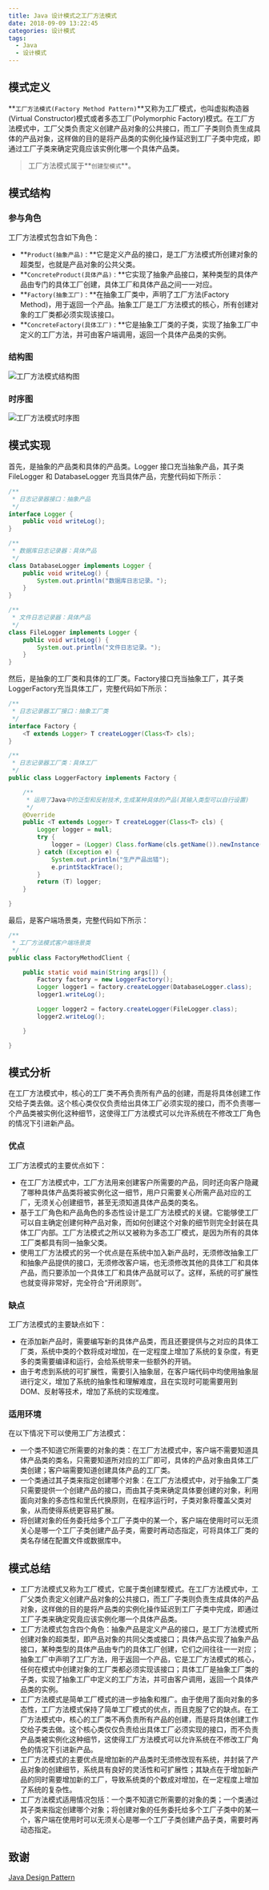 ```yaml
---
title: Java 设计模式之工厂方法模式
date: 2018-09-09 13:22:45
categories: 设计模式
tags:
  - Java
  - 设计模式
---
```


## 模式定义 ##
**`工厂方法模式(Factory Method Pattern)`**又称为工厂模式，也叫虚拟构造器(Virtual Constructor)模式或者多态工厂(Polymorphic Factory)模式。在工厂方法模式中，工厂父类负责定义创建产品对象的公共接口，而工厂子类则负责生成具体的产品对象，这样做的目的是将产品类的实例化操作延迟到工厂子类中完成，即通过工厂子类来确定究竟应该实例化哪一个具体产品类。

> 工厂方法模式属于**`创建型模式`**。

## 模式结构 ##
### 参与角色 ###
工厂方法模式包含如下角色：
 - **`Product(抽象产品)：`**它是定义产品的接口，是工厂方法模式所创建对象的超类型，也就是产品对象的公共父类。
 - **`ConcreteProduct(具体产品)：`**它实现了抽象产品接口，某种类型的具体产品由专门的具体工厂创建，具体工厂和具体产品之间一一对应。
 - **`Factory(抽象工厂)：`**在抽象工厂类中，声明了工厂方法(Factory Method)，用于返回一个产品。抽象工厂是工厂方法模式的核心，所有创建对象的工厂类都必须实现该接口。
 - **`ConcreteFactory(具体工厂)：`**它是抽象工厂类的子类，实现了抽象工厂中定义的工厂方法，并可由客户端调用，返回一个具体产品类的实例。

### 结构图 ###
![工厂方法模式结构图](https://lyl873825813.github.io/medias/design_pattern/factorymethod_uml.jpg)

### 时序图 ###
![工厂方法模式时序图](https://lyl873825813.github.io/medias/design_pattern/factorymethod_seq.jpg)

## 模式实现 ##
首先，是抽象的产品类和具体的产品类。Logger 接口充当抽象产品，其子类 FileLogger 和 DatabaseLogger 充当具体产品，完整代码如下所示：
```java
/**
 * 日志记录器接口：抽象产品
 */
interface Logger {
    public void writeLog();
}
```

```java
/**
 * 数据库日志记录器：具体产品
 */
class DatabaseLogger implements Logger {
    public void writeLog() {
        System.out.println("数据库日志记录。");
    }
}
```

```java
/**
 * 文件日志记录器：具体产品
 */
class FileLogger implements Logger {
    public void writeLog() {
        System.out.println("文件日志记录。");
    }
}
```

然后，是抽象的工厂类和具体的工厂类。Factory接口充当抽象工厂，其子类LoggerFactory充当具体工厂，完整代码如下所示：
```java
/**
 * 日志记录器工厂接口：抽象工厂类
 */
interface Factory {
    <T extends Logger> T createLogger(Class<T> cls);
}
```

```java
/**
 * 日志记录器工厂类：具体工厂
 */
public class LoggerFactory implements Factory {

    /**
     * 运用了Java中的泛型和反射技术,生成某种具体的产品(其输入类型可以自行设置)
     */
    @Override
    public <T extends Logger> T createLogger(Class<T> cls) {
        Logger logger = null;
        try {
            logger = (Logger) Class.forName(cls.getName()).newInstance();
        } catch (Exception e) {
            System.out.println("生产产品出错");
            e.printStackTrace();
        }
        return (T) logger;
    }

}
```

最后，是客户端场景类，完整代码如下所示：
```java
/**
 * 工厂方法模式客户端场景类
 */
public class FactoryMethodClient {

    public static void main(String args[]) {
        Factory factory = new LoggerFactory();
        Logger logger1 = factory.createLogger(DatabaseLogger.class);
        logger1.writeLog();

        Logger logger2 = factory.createLogger(FileLogger.class);
        logger2.writeLog();

    }

}
```

## 模式分析 ##
在工厂方法模式中，核心的工厂类不再负责所有产品的创建，而是将具体创建工作交给子类去做。这个核心类仅仅负责给出具体工厂必须实现的接口，而不负责哪一个产品类被实例化这种细节，这使得工厂方法模式可以允许系统在不修改工厂角色的情况下引进新产品。

### 优点 ###
工厂方法模式的主要优点如下：
 - 在工厂方法模式中，工厂方法用来创建客户所需要的产品，同时还向客户隐藏了哪种具体产品类将被实例化这一细节，用户只需要关心所需产品对应的工厂，无须关心创建细节，甚至无须知道具体产品类的类名。
 - 基于工厂角色和产品角色的多态性设计是工厂方法模式的关键。它能够使工厂可以自主确定创建何种产品对象，而如何创建这个对象的细节则完全封装在具体工厂内部。工厂方法模式之所以又被称为多态工厂模式，是因为所有的具体工厂类都具有同一抽象父类。
 - 使用工厂方法模式的另一个优点是在系统中加入新产品时，无须修改抽象工厂和抽象产品提供的接口，无须修改客户端，也无须修改其他的具体工厂和具体产品，而只要添加一个具体工厂和具体产品就可以了。这样，系统的可扩展性也就变得非常好，完全符合“开闭原则”。

### 缺点 ###
工厂方法模式的主要缺点如下：
 - 在添加新产品时，需要编写新的具体产品类，而且还要提供与之对应的具体工厂类，系统中类的个数将成对增加，在一定程度上增加了系统的复杂度，有更多的类需要编译和运行，会给系统带来一些额外的开销。
 - 由于考虑到系统的可扩展性，需要引入抽象层，在客户端代码中均使用抽象层进行定义，增加了系统的抽象性和理解难度，且在实现时可能需要用到DOM、反射等技术，增加了系统的实现难度。

### 适用环境 ###
在以下情况下可以使用工厂方法模式：
 - 一个类不知道它所需要的对象的类：在工厂方法模式中，客户端不需要知道具体产品类的类名，只需要知道所对应的工厂即可，具体的产品对象由具体工厂类创建；客户端需要知道创建具体产品的工厂类。
 - 一个类通过其子类来指定创建哪个对象：在工厂方法模式中，对于抽象工厂类只需要提供一个创建产品的接口，而由其子类来确定具体要创建的对象，利用面向对象的多态性和里氏代换原则，在程序运行时，子类对象将覆盖父类对象，从而使得系统更容易扩展。
 - 将创建对象的任务委托给多个工厂子类中的某一个，客户端在使用时可以无须关心是哪一个工厂子类创建产品子类，需要时再动态指定，可将具体工厂类的类名存储在配置文件或数据库中。

## 模式总结 ##
 - 工厂方法模式又称为工厂模式，它属于类创建型模式。在工厂方法模式中，工厂父类负责定义创建产品对象的公共接口，而工厂子类则负责生成具体的产品对象，这样做的目的是将产品类的实例化操作延迟到工厂子类中完成，即通过工厂子类来确定究竟应该实例化哪一个具体产品类。
 - 工厂方法模式包含四个角色：抽象产品是定义产品的接口，是工厂方法模式所创建对象的超类型，即产品对象的共同父类或接口；具体产品实现了抽象产品接口，某种类型的具体产品由专门的具体工厂创建，它们之间往往一一对应；抽象工厂中声明了工厂方法，用于返回一个产品，它是工厂方法模式的核心，任何在模式中创建对象的工厂类都必须实现该接口；具体工厂是抽象工厂类的子类，实现了抽象工厂中定义的工厂方法，并可由客户调用，返回一个具体产品类的实例。
 - 工厂方法模式是简单工厂模式的进一步抽象和推广。由于使用了面向对象的多态性，工厂方法模式保持了简单工厂模式的优点，而且克服了它的缺点。在工厂方法模式中，核心的工厂类不再负责所有产品的创建，而是将具体创建工作交给子类去做。这个核心类仅仅负责给出具体工厂必须实现的接口，而不负责产品类被实例化这种细节，这使得工厂方法模式可以允许系统在不修改工厂角色的情况下引进新产品。
 - 工厂方法模式的主要优点是增加新的产品类时无须修改现有系统，并封装了产品对象的创建细节，系统具有良好的灵活性和可扩展性；其缺点在于增加新产品的同时需要增加新的工厂，导致系统类的个数成对增加，在一定程度上增加了系统的复杂性。
 - 工厂方法模式适用情况包括：一个类不知道它所需要的对象的类；一个类通过其子类来指定创建哪个对象；将创建对象的任务委托给多个工厂子类中的某一个，客户端在使用时可以无须关心是哪一个工厂子类创建产品子类，需要时再动态指定。

## 致谢 ##
[Java Design Pattern](https://www.gitbook.com/book/quanke/design-pattern-java/)
